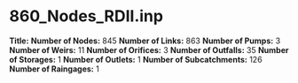 # 860_Nodes_RDII.inp
**Title:** 
**Number of Nodes:** 845
**Number of Links:** 863
**Number of Pumps:** 3
**Number of Weirs:** 11
**Number of Orifices:** 3
**Number of Outfalls:** 35
**Number of Storages:** 1
**Number of Outlets:** 1
**Number of Subcatchments:** 126
**Number of Raingages:** 1
